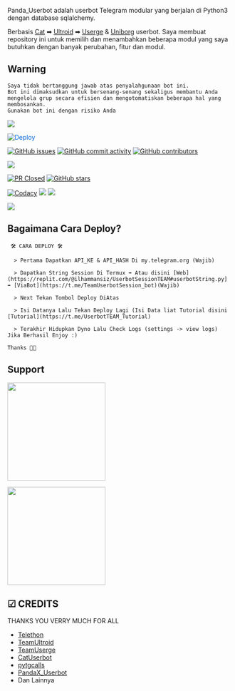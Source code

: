 Panda_Userbot adalah userbot Telegram modular yang berjalan di Python3 dengan database sqlalchemy.

Berbasis [Cat](https://github.com/sandy1709/catuserbot) ➡ [Ultroid](https://github.com/TeamUltroid/Ultroid) ➡ [Userge](https://github.com/UsergeTeam/Userge) & [Uniborg](https://github.com/udf/uniborg) userbot. Saya membuat repository ini untuk memilih dan menambahkan beberapa modul yang saya butuhkan dengan banyak perubahan, fitur dan modul.

## Warning
```
Saya tidak bertanggung jawab atas penyalahgunaan bot ini.
Bot ini dimaksudkan untuk bersenang-senang sekaligus membantu Anda
mengelola grup secara efisien dan mengotomatiskan beberapa hal yang membosankan.
Gunakan bot ini dengan risiko Anda
```
<img src="https://media.giphy.com/media/7LM3Nd9MvnWFO/giphy.gif">

<a href="https://heroku.com/deploy?template=https://github.com/IlhamMansiz/Pandapack" rel="nofollow" style="background-color: initial; box-sizing: border-box; color: #0366d6; text-decoration-line: none;"><img alt="Deploy" data-canonical-src="https://www.herokucdn.com/deploy/button.svg" src="https://camo.githubusercontent.com/83b0e95b38892b49184e07ad572c94c8038323fb/68747470733a2f2f7777772e6865726f6b7563646e2e636f6d2f6465706c6f792f627574746f6e2e737667" style="border-style: none; box-sizing: initial; max-width: 100%;" /></a></div>
    
[![GitHub issues](https://img.shields.io/github/issues/ilhammansiz/PandaX_Userbot?&style=plastic&logo=github)](https://github.com/ilhammansiz/PandaX_Userbot/issues)
[![GitHub commit activity](https://img.shields.io/github/commit-activity/m/ilhammansiz/PandaX_Userbot?&style=plastic&logo=github)](https://github.com/mrxxp/PandaX_Userbot/graphs/commit-activity)
[![GitHub contributors](https://img.shields.io/github/contributors/mrxxp/PandaX_Userbot?&style=plastic&logo=github)](https://GitHub.com/mrxxp/PandaX_Userbot/graphs/contributors/)
<p align="justify">
<a href="https://pypi.org/project/Telethon/"> <img src="https://img.shields.io/pypi/v/telethon?label=telethon&logo=pypi&logoColor=white&style=for-the-badge" /></a>

[![PR Closed](https://img.shields.io/github/issues-pr-closed/ilhammansiz/PandaX_Userbot?&style=flat-square&logo=github)](https://github.com/ilhammansiz/PandaX_Userbot/pulls?q=is:closed)
[![GitHub stars](https://img.shields.io/github/stars/ilhammansiz/pandax_userbot?&style=flat-square&logo=github)](https://github.com/ilhammansiz/pandax_Userbot/stargazers)

<a href="https://travis-ci.com/ilhammansiz/PandaX_Userbot.svg?branch=PandaUserbot" /></a>
    <a href="https://app.codacy.com/gh/ilhammansiz/PandaX_Userbot/dashboard"> <img src="https://img.shields.io/codacy/grade/a8f0747a964e4712818a28d2a7f4edd3?color=blue&logo=codacy&style=for-the-badge" alt="Codacy" /></a>
    <a href="https://github.com/ilhammansiz/PandaX_Userbot"> <img src="https://img.shields.io/github/repo-size/ilhammansiz/PandaX_Userbot?logo=github&style=for-the-badge" /></a>
    <a href="https://github.com/ilhammansiz/PandaX_Userbot/network/members"> <img src="https://img.shields.io/github/forks/ilhammansiz/PandaX_Userbot-Bot?logo=github&style=for-the-badge" /></a>
    
<p align="left">
  <a href="https://github.com/ilhammansiz/PandaX_Userbot/blob/PandaUserbot/LICENSE"><img src="https://img.shields.io/github/license/ilhammansiz/PandaX_Userbot?&style=social&logo=github">
  </a></p>

## Bagaimana Cara Deploy?

```
 🛠 CARA DEPLOY 🛠

  > Pertama Dapatkan API_KE & API_HASH Di my.telegram.org (Wajib)

  > Dapatkan String Session Di Termux ➡ Atau disini [Web](https://replit.com/@ilhammansiz/UserbotSessionTEAM#userbotString.py]  ➡ [ViaBot](https://t.me/TeamUserbotSession_bot)(Wajib)

  > Next Tekan Tombol Deploy DiAtas

  > Isi Datanya Lalu Tekan Deploy Lagi (Isi Data liat Tutorial disini [Tutorial](https://t.me/UserbotTEAM_Tutorial)

  > Terakhir Hidupkan Dyno Lalu Check Logs (settings -> view logs) Jika Berhasil Enjoy :)

Thanks 🙏🏻

```

## Support
   <a href="https://t.me/UserbotTEAM_Tutorial"><img src="https://img.shields.io/badge/Channel%20Support%3F-yes-green?&style=flat-square?&logo=telegram" width=220px></a></p>
   <a href="https://t.me/TEAMSquadUserbotSupport"><img src="https://img.shields.io/badge/Group%20Support%3F-yes-green?&style=flat-square?&logo=telegram" width=220px></a></p>

## ☑ CREDITS
  THANKS YOU VERRY MUCH FOR ALL
*   [Telethon](https://github.com/LonamiWebs/Telethon)
*   [TeamUltroid](https://github.com/TeamUltroid)
*   [TeamUserge](https://github.com/UsergeTeam/Userge)
*   [CatUserbot](https://github.com/sandy1709/catuserbot)
*   [pytgcalls](https://github.com/MarshalX/tgcalls)
*   [PandaX_Userbot](https://github.com/ilhammansiz/PandaX_Userbot)
*   Dan Lainnya
